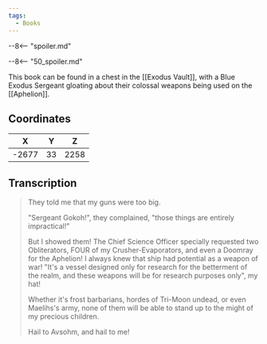 ```yaml
---
tags:
  - Books
---
```


--8<-- "spoiler.md"

--8<-- "50_spoiler.md"

This book can be found in a chest in the [[Exodus Vault]], with a Blue Exodus Sergeant gloating about their colossal weapons being used on the [[Aphelion]].

## Coordinates
| **X** | **Y** | **Z** |
| :---: | :---: | :---: |
| -2677 |  33   | 2258  |

## Transcription
> They told me that my guns were too big.
>
> "Sergeant Gokoh!", they complained, "those things are entirely impractical!"
>
> But I showed them! The Chief Science Officer specially requested two Obliterators, FOUR of my Crusher-Evaporators, and even a Doomray for the Aphelion! I always knew that ship had potential as a weapon of war! "It's a vessel designed only for research for the betterment of the realm, and these weapons will be for research purposes only", my hat!
>
> Whether it's frost barbarians, hordes of Tri-Moon undead, or even Maelihs's army, none of them will be able to stand up to the might of my precious children.
>
> Hail to Avsohm, and hail to me!

